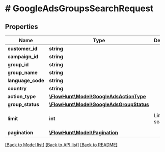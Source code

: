 # # GoogleAdsGroupsSearchRequest

## Properties

Name | Type | Description | Notes
------------ | ------------- | ------------- | -------------
**customer_id** | **string** |  | [optional]
**campaign_id** | **string** |  | [optional]
**group_id** | **string** |  | [optional]
**group_name** | **string** |  | [optional]
**language_code** | **string** |  | [optional]
**country** | **string** |  | [optional]
**action_type** | [**\FlowHunt\Model\GoogleAdsActionType**](GoogleAdsActionType.md) |  | [optional]
**group_status** | [**\FlowHunt\Model\GoogleAdsGroupStatus**](GoogleAdsGroupStatus.md) |  | [optional]
**limit** | **int** | Limit of the search | [optional] [default to 50]
**pagination** | [**\FlowHunt\Model\Pagination**](Pagination.md) |  | [optional]

[[Back to Model list]](../../README.md#models) [[Back to API list]](../../README.md#endpoints) [[Back to README]](../../README.md)
